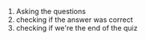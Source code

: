 1. Asking the questions
2. checking if the answer was correct
3. checking if we're the end of the quiz